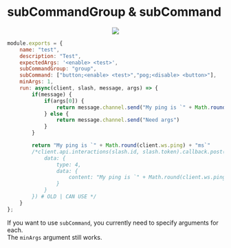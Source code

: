 # subCommandGroup & subCommand

<div align="center">
	<img src="https://gblobscdn.gitbook.com/assets%2F-MZ-Ze0MbWnYL4h30NVT%2F-MZ7UmBLvtn-uKScxDrg%2F-MZ7V2ZrB_tWIdijHZ3P%2Funknown.png?alt=media&token=0b61d4f2-64c4-44d0-8388-ae2720c4430d">
</div>

```js
module.exports = {
	name: "test",
	description: "Test",
	expectedArgs: '<enable> <test>',
	subCommandGroup: "group",
	subCommand: ["button;<enable> <test>","pog;<disable> <button>"],
	minArgs: 1,
	run: async(client, slash, message, args) => {
		if(message) {
			if(args[0]) {
				return message.channel.send("My ping is `" + Math.round(client.ws.ping) + "ms`")
			} else {
				return message.channel.send("Need args")
			}
		}

		return "My ping is `" + Math.round(client.ws.ping) + "ms`"
		/*client.api.interactions(slash.id, slash.token).callback.post({
			data: {
				type: 4,
				data: {
					content: "My ping is `" + Math.round(client.ws.ping) + "ms`"
				}
			}
		}) # OLD | CAN USE */
	}
};
```

If you want to use `subCommand`, you currently need to specify arguments for each.<br>
The `minArgs` argument still works.<br>
